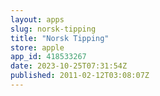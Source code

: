 ```yaml
---
layout: apps
slug: norsk-tipping
title: "Norsk Tipping"
store: apple
app_id: 418533267
date: 2023-10-25T07:31:54Z
published: 2011-02-12T03:08:07Z
---
```

